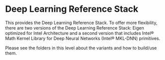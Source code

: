 # Deep Learning Reference Stack

This provides the Deep Learning Reference Stack. To offer more flexibility, there are two versions of the Deep Learning Reference Stack: Eigen optimized for Intel Architecture and a second version that includes Intel® Math Kernel Library for Deep Neural Networks (Intel® MKL-DNN) primitives. 

Please see the folders in this level about the variants and how to build/use them.
